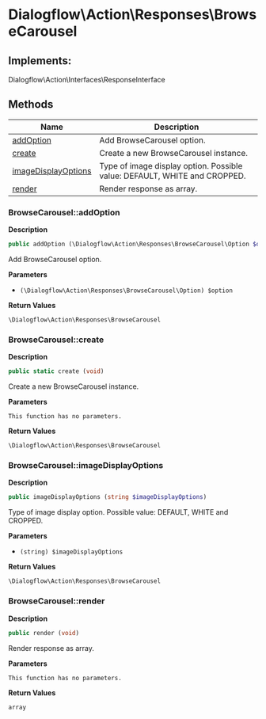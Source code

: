 # Dialogflow\Action\Responses\BrowseCarousel  



## Implements:
Dialogflow\Action\Interfaces\ResponseInterface



## Methods

| Name | Description |
|------|-------------|
|[addOption](#browsecarouseladdoption)|Add BrowseCarousel option.|
|[create](#browsecarouselcreate)|Create a new BrowseCarousel instance.|
|[imageDisplayOptions](#browsecarouselimagedisplayoptions)|Type of image display option. Possible value: DEFAULT, WHITE and CROPPED.|
|[render](#browsecarouselrender)|Render response as array.|




### BrowseCarousel::addOption  

**Description**

```php
public addOption (\Dialogflow\Action\Responses\BrowseCarousel\Option $option)
```

Add BrowseCarousel option. 

 

**Parameters**

* `(\Dialogflow\Action\Responses\BrowseCarousel\Option) $option`

**Return Values**

`\Dialogflow\Action\Responses\BrowseCarousel`





### BrowseCarousel::create  

**Description**

```php
public static create (void)
```

Create a new BrowseCarousel instance. 

 

**Parameters**

`This function has no parameters.`

**Return Values**

`\Dialogflow\Action\Responses\BrowseCarousel`





### BrowseCarousel::imageDisplayOptions  

**Description**

```php
public imageDisplayOptions (string $imageDisplayOptions)
```

Type of image display option. Possible value: DEFAULT, WHITE and CROPPED. 

 

**Parameters**

* `(string) $imageDisplayOptions`

**Return Values**

`\Dialogflow\Action\Responses\BrowseCarousel`





### BrowseCarousel::render  

**Description**

```php
public render (void)
```

Render response as array. 

 

**Parameters**

`This function has no parameters.`

**Return Values**

`array`




